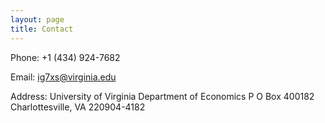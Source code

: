 ```yaml
---
layout: page
title: Contact
---
```


Phone: +1 (434) 924-7682

Email: ig7xs@virginia.edu

Address: University of Virginia  Department of Economics  P O Box 400182  Charlottesville, VA 220904-4182
